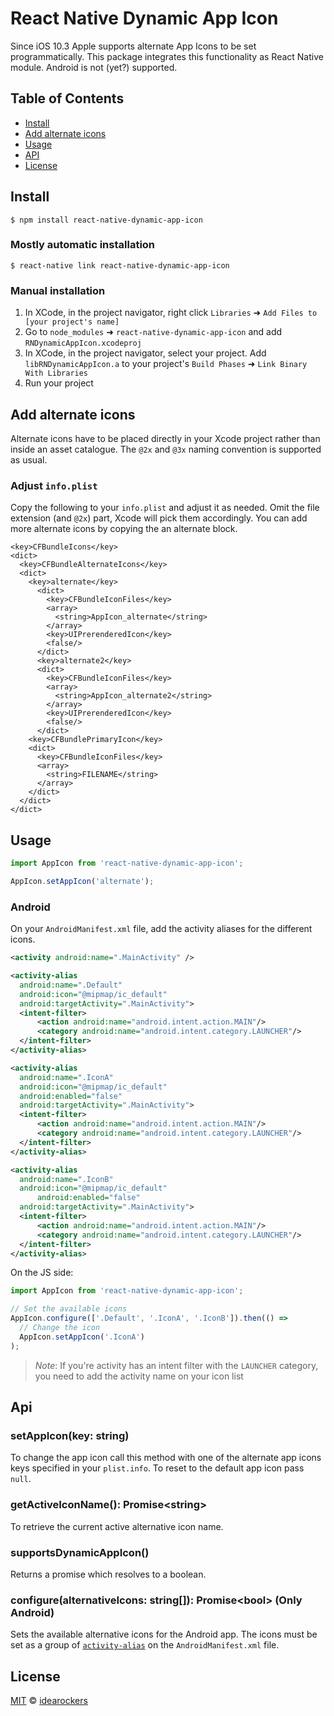 
# React Native Dynamic App Icon

Since iOS 10.3 Apple supports alternate App Icons to be set programmatically. This package integrates this functionality as React Native module. Android is not (yet?) supported.

## Table of Contents

- [Install](#install)
- [Add alternate icons](#add-alternate-icons)
- [Usage](#usage)
- [API](#api)
- [License](#license)

## Install

```
$ npm install react-native-dynamic-app-icon
```

### Mostly automatic installation

```
$ react-native link react-native-dynamic-app-icon
```

### Manual installation

1. In XCode, in the project navigator, right click `Libraries` ➜ `Add Files to [your project's name]`
2. Go to `node_modules` ➜ `react-native-dynamic-app-icon` and add `RNDynamicAppIcon.xcodeproj`
3. In XCode, in the project navigator, select your project. Add `libRNDynamicAppIcon.a` to your project's `Build Phases` ➜ `Link Binary With Libraries`
4. Run your project

## Add alternate icons

Alternate icons have to be placed directly in your Xcode project rather than inside an asset catalogue. The `@2x` and `@3x` naming convention is supported as usual.

### Adjust `info.plist`

Copy the following to your `info.plist` and adjust it as needed. Omit the file extension (and `@2x`) part, Xcode will pick them accordingly. You can add more alternate icons by copying the an alternate block.

```
<key>CFBundleIcons</key>
<dict>
  <key>CFBundleAlternateIcons</key>
  <dict>
    <key>alternate</key>
      <dict>
        <key>CFBundleIconFiles</key>
        <array>
          <string>AppIcon_alternate</string>
        </array>
        <key>UIPrerenderedIcon</key>
        <false/>
      </dict>
      <key>alternate2</key>
      <dict>
        <key>CFBundleIconFiles</key>
        <array>
          <string>AppIcon_alternate2</string>
        </array>
        <key>UIPrerenderedIcon</key>
        <false/>
      </dict>
    <key>CFBundlePrimaryIcon</key>
    <dict>
      <key>CFBundleIconFiles</key>
      <array>
        <string>FILENAME</string>
      </array>
    </dict>
  </dict>
</dict>
```

## Usage

```javascript
import AppIcon from 'react-native-dynamic-app-icon';

AppIcon.setAppIcon('alternate');
```

### Android

On your `AndroidManifest.xml` file, add the activity aliases for the different icons.

```xml
<activity android:name=".MainActivity" />

<activity-alias
  android:name=".Default"
  android:icon="@mipmap/ic_default"
  android:targetActivity=".MainActivity">
  <intent-filter>
      <action android:name="android.intent.action.MAIN"/>
      <category android:name="android.intent.category.LAUNCHER"/>
  </intent-filter>
</activity-alias>

<activity-alias
  android:name=".IconA"
  android:icon="@mipmap/ic_default"
  android:enabled="false"
  android:targetActivity=".MainActivity">
  <intent-filter>
      <action android:name="android.intent.action.MAIN"/>
      <category android:name="android.intent.category.LAUNCHER"/>
  </intent-filter>
</activity-alias>

<activity-alias
  android:name=".IconB"
  android:icon="@mipmap/ic_default"
      android:enabled="false"
  android:targetActivity=".MainActivity">
  <intent-filter>
      <action android:name="android.intent.action.MAIN"/>
      <category android:name="android.intent.category.LAUNCHER"/>
  </intent-filter>
</activity-alias>
```

On the JS side:

```javascript
import AppIcon from 'react-native-dynamic-app-icon';

// Set the available icons
AppIcon.configure(['.Default', '.IconA', '.IconB']).then(() =>
  // Change the icon
  AppIcon.setAppIcon('.IconA')
);

```

> *Note*: If you're activity has an intent filter with the `LAUNCHER` category,
> you need to add the activity name on your icon list

## Api

### setAppIcon(key: string)

To change the app icon call this method with one of the alternate app icons keys specified in your `plist.info`. To reset to the default app icon pass `null`.

### getActiveIconName(): Promise\<string\>

To retrieve the current active alternative icon name.

### supportsDynamicAppIcon()

Returns a promise which resolves to a boolean.

### configure(alternativeIcons: string[]): Promise\<bool\> (Only Android)

Sets the available alternative icons for the Android app. The icons must be set as a group of [`activity-alias`](https://developer.android.com/guide/topics/manifest/activity-alias-element) on the `AndroidManifest.xml` file.

## License

[MIT](https://github.com/idearockers/react-native-dynamic-app-icon/blob/master/LICENSE) © [idearockers](https://www.idearockers.com/)
